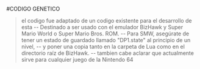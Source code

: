 #CODIGO GENETICO
<br>
>el codigo fue adaptado de un codigo existente para el desarrollo de esta
-- Destinado a ser usado con el emulador BizHawk y Super Mario World o Super Mario Bros. ROM.
-- Para SMW, asegúrate de tener un estado de guardado llamado "DP1.state" al principio de un nivel,
-- y poner una copia tanto en la carpeta de Lua como en el directorio raíz de BizHawk.
-- tambien cabe aclarar que actualmente sirve para cualquier juego de la Nintendo 64
